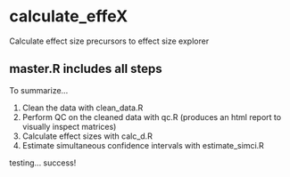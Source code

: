 # calculate_effeX
Calculate effect size precursors to effect size explorer

## master.R includes all steps
To summarize...
1. Clean the data with clean_data.R
2. Perform QC on the cleaned data with qc.R (produces an html report to visually inspect matrices)
3. Calculate effect sizes with calc_d.R
4. Estimate simultaneous confidence intervals with estimate_simci.R


testing... success!
